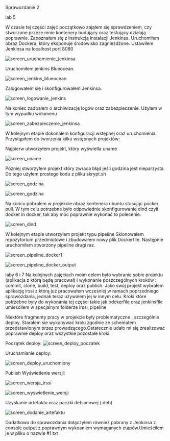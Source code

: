 Sprawozdanie 2

lab 5

W czasie tej części zajęć początkowo zająłem się sprawdzeniem, czy stworzone przeze mnie kontenery budujący oraz testujący działają poprawnie.
Zapoznałem się z instrukcją instalacji Jenkinsa. Uruchomiłem obraz Dockera, który eksponuje środowisko zagnieżdżone. Ustawiłem Jenkinsa na localhost port 8080

![screen_uruchomienie_jenkinsa](do_uruchomienia_jenkinsa_lab5.jpg)

Uruchomiłem jenkins Blueocean. 

![screen_jenkins_blueocean](jenkins_blueocean_lab5.jpg)

Zalogowałem się i skonfigurowałem Jenkinsa.

![screen_logowanie_jenkins](logowanie_jenkins_lab5.jpg)

Na koniec zadbałem o archiwizację logów oraz zabezpieczenie.
Użyłem w tym wypadku wolumenu

![screen_zabezpieczenie_jenkinsa](wolumen_zabezpieczenie_jenkinsa_lab5.jpg)

W kolejnym etapie dokonałem konfiguracji wstępnej oraz uruchomienia. Przystąpiłem do tworzenia kilku wstępnych projektów:

Najpierw utworzyłem projekt, który wyświetla uname

![screen_uname](uname_a_lab5.jpg)

Póżniej stworzyłem projekt który zwraca błąd jeśli godzina jest nieparzysta. Do tego użyłem prostego kodu z pliku skrypt.sh

![screen_godzina](godzina_lab5.jpg)

![screen_godzina](godzina_blad_lab5.jpg)

Na końcu pobrałem w projekcie obraz kontenera ubuntu stosując pocker pull. W tym celu potrzebne było odpowiednie skonfigurowanie dind czyli docker in docker, tak aby móc poprawnie wykonać to polecenie.

![screen_dind](jenkins_dind_lab5.jpg)

W kolejnym etapie utworzyłem projekt typu pipeline
Sklonowałem repozytorium przedmiotowe i zbudowałem  nowy plik Dockerfile. Następnie uruchomiłem stworzony pipeline drugi raz.

![screen_pipeline_docker1](pipeline_docker_run1_lab5.jpg)

![screen_pipeline_docker_output](pipeline-docker_output_lab5.jpg)

laby 6 i 7
Na kolejnych zajęciach moim celem było wybranie sobie projektu (aplikacja z którą będę pracował) i wykonanie poszczególnych kroków : commit, clone, build, test, deploy oraz publish. Jako swój projekt wybrałem aplikację irssi z którą już pracowałem wcześniej w ramach poprzedniego sprawozdania, jednak teraz używałem jej w innym celu. Kroki które potrzebne były do wykonania tej części takie jak odckerfile oraz jenkinsfile umieściłem w specjalnym folderze irssi_pipeline

Niektóre fragmenty pracy w projekcie były problematyczne , szczególnie deploy. Starałem sie wykonywać kroki zgodnie ze schematem przedstawionym przez prowadzącego.Ostatecznie udało mi się zrealizowac poprawnie deploy oraz  wszystkie pozostałe  kroki. 

Początek deploy:
![screen_deploy_poczatek](poczatek_deploy_lab6.jpg)

Uruchamianie deploy:

![screen_deploy_uruchomiony](uruchamianie_deploy_lab6.jpg)

Publish
Wyświetlenie wersji:

![screen_wersja_irssi](wersja_irssi_lab6.jpg)

![screen_wyswietlenie_wersji](wyswietlenie_wersji_lab6.jpg)

Uzyskanie artefaktu oraz paczki debianowej (.deb)

![screen_dodanie_artefaktu](dodanie_artefaktu_lab7.jpg)

Dodatkowo do sprawozdania dołączyłem również pobrany z Jenkinsa z console output z poprawnym wykoaniem wymaganych etapów.Umieściłem je w pliku o nazwie #1.txt